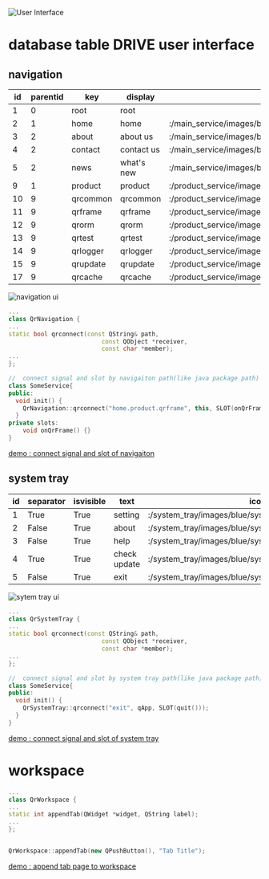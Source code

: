 ![User Interface](http://img.hoop8.com/1608A/rxWIcFZs.png)

# database table DRIVE user interface

## navigation

id	|	parentid	|	key			  |	display		  |	icon	                                                          |	tag
----|-----------|-----------|-------------|-----------------------------------------------------------------|---------
1	  |	0			    |	root		  |	root		    |			                                                            |	system
2	  |	1			    |	home		  |	home		    |	:/main_service/images/blue/main_service/main0.png		            |	main
3	  |	2			    |	about		  |	about us	  |	:/main_service/images/blue/main_service/main1.png		            |	main
4	  |	2			    |	contact	  |	contact us	|	:/main_service/images/blue/main_service/main2.png		            |	main
5	  |	2			    |	news		  |	what's new	|	:/main_service/images/blue/main_service/main3.png		            |	main
9	  |	1			    |	product		|	product		  |	:/product_service/images/blue/product_service/product0.png		  |	main
10	|	9			    |	qrcommon	|	qrcommon	  |	:/product_service/images/blue/product_service/product1.png		  |	first
11	|	9			    |	qrframe		|	qrframe		  |	:/product_service/images/blue/product_service/product2.png		  |	first
12	|	9			    |	qrorm		  |	qrorm		    |	:/product_service/images/blue/product_service/product3.png		  |	first
13	|	9			    |	qrtest		|	qrtest		  |	:/product_service/images/blue/product_service/product4.png		  |	first
14	|	9			    |	qrlogger	|	qrlogger	  |	:/product_service/images/blue/product_service/product5.png		  |	first
15	|	9			    |	qrupdate	|	qrupdate	  |	:/product_service/images/blue/product_service/product6.png		  |	first
17	|	9			    |	qrcache		|	qrcache		  |	:/product_service/images/blue/product_service/product7.png		  |	first

![navigation ui](http://img.hoop8.com/1608A/TiBC4cSe.png)

```cpp
...
class QrNavigation {
...
static bool qrconnect(const QString& path,
                          const QObject *receiver,
                          const char *member);
...
};

//  connect signal and slot by navigaiton path(like java package path)
class SomeService{
public:
  void init() {
    QrNavigation::qrconnect("home.product.qrframe", this, SLOT(onQrFrame()));
  }
private slots:
    void onQrFrame() {}
}
```
[demo : connect signal and slot of navigaiton](https://github.com/Qters/QrFrame/blob/master/chaos/services/product/qrproductservice.cpp#L38)

## system tray

id	| separator	| isvisible	| text	      | icon	                                                  | sort	| key
----|-----------|-----------|-------------|---------------------------------------------------------|-------|-----
1	  | True	    | True	    | setting		  | :/system_tray/images/blue/system_tray/setting.png       | 1	    | setting
2	  | False	    | True	    | about		    | :/system_tray/images/blue/system_tray/about.png         | 3	    | about
3	  | False	    | True	    | help		    | :/system_tray/images/blue/system_tray/help.png          | 2	    | help
4	  | True	    | True	    | check update|	:/system_tray/images/blue/system_tray/check_update.png  | 4	    | check.update
5	  | False	    | True	    | exit		    | :/system_tray/images/blue/system_tray/exit.png          | 5	    | exit

![sytem tray ui](http://img.hoop8.com/1608A/cuVXeOH2.png)
```cpp
...
class QrSystemTray {
...
static bool qrconnect(const QString& path,
                          const QObject *receiver,
                          const char *member);
...
};

//  connect signal and slot by system tray path(like java package path)
class SomeService{
public:
  void init() {
    QrSystemTray::qrconnect("exit", qApp, SLOT(quit()));
  }
}
```
[demo : connect signal and slot of system tray](https://github.com/Qters/QrFrame/blob/master/chaos/services/main/qrmainservice.cpp#L53)

# workspace 

```cpp
...
class QrWorkspace {
...
static int appendTab(QWidget *widget, QString label);
...
};


QrWorkspace::appendTab(new QPushButton(), "Tab Title");

```
[demo : append tab page to workspace](https://github.com/Qters/QrFrame/blob/master/chaos/services/product/qrproductservice.cpp#L57)
